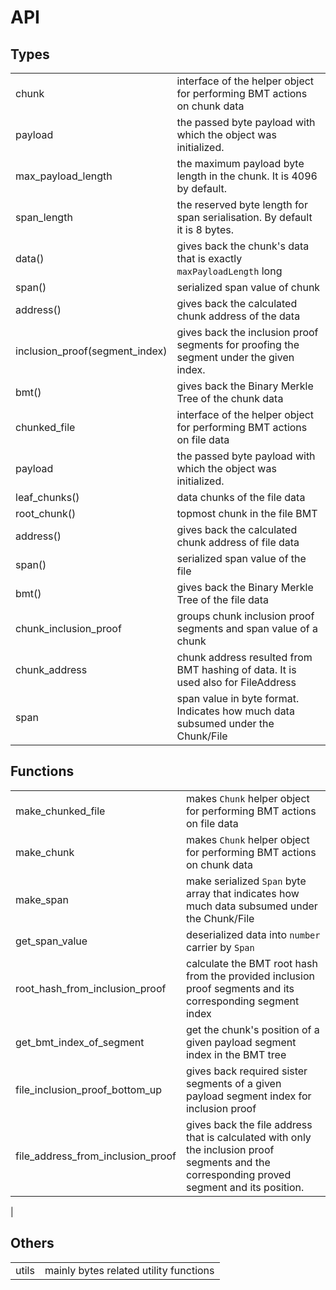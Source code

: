 # API 

## Types

| | | 
|----------------------------------|-----------------------------------|
| chunk                            | interface of the helper object for performing BMT actions on chunk data |
| payload                          | the passed byte payload with which the object was initialized. |
| max_payload_length               | the maximum payload byte length in the chunk. It is 4096 by default. |
| span_length                      | the reserved byte length for span serialisation. By default it is 8 bytes. |
| data()                           | gives back the chunk's data that is exactly `maxPayloadLength` long |
| span()                           | serialized span value of chunk |
| address()                        | gives back the calculated chunk address of the data |
| inclusion_proof(segment_index)  | gives back the inclusion proof segments for proofing the segment under the given index. |
| bmt()                            | gives back the Binary Merkle Tree of the chunk data |
| chunked_file                     | interface of the helper object for performing BMT actions on file data |
| payload                          | the passed byte payload with which the object was initialized. |
| leaf_chunks()                    | data chunks of the file data |
| root_chunk()                     | topmost chunk in the file BMT |
| address()                        | gives back the calculated chunk address of file data |
| span()                           | serialized span value of the file |
| bmt()                            | gives back the Binary Merkle Tree of the file data |
| chunk_inclusion_proof            | groups chunk inclusion proof segments and span value of a chunk |
| chunk_address                    | chunk address resulted from BMT hashing of data. It is used also for FileAddress |
| span                             | span value in byte format. Indicates how much data subsumed under the Chunk/File |

## Functions

| | |
|----------------------------------|-----------------------------------|
| make_chunked_file                | makes `Chunk` helper object for performing BMT actions on file data |
| make_chunk                       | makes `Chunk` helper object for performing BMT actions on chunk data |
| make_span                        | make serialized `Span` byte array that indicates how much data subsumed under the Chunk/File |
| get_span_value                   | deserialized data into `number` carrier by `Span` |
| root_hash_from_inclusion_proof   | calculate the BMT root hash from the provided inclusion proof segments and its corresponding segment index |
| get_bmt_index_of_segment         | get the chunk's position of a given payload segment index in the BMT tree |
| file_inclusion_proof_bottom_up   | gives back required sister segments of a given payload segment index for inclusion proof |
| file_address_from_inclusion_proof | gives back the file address that is calculated with only the inclusion proof segments and the corresponding proved segment and its position. |
| 

## Others

| | |
|----------------------------------|-----------------------------------|
| utils                            | mainly bytes related utility functions |
